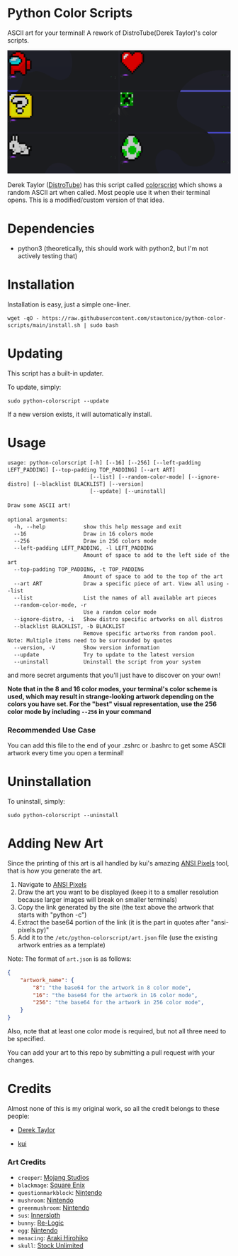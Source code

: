 # Python Color Scripts

ASCII art for your terminal! A rework of DistroTube(Derek Taylor)'s color scripts.

![Screenshot of some of the artworks](docs/screenshot.png)

Derek Taylor ([DistroTube](https://www.youtube.com/channel/UCVls1GmFKf6WlTraIb_IaJg)) has this script
called [colorscript](https://gitlab.com/dwt1/shell-color-scripts) which shows a random ASCII art when called. Most
people use it when their terminal opens. This is a modified/custom version of that idea.

# Dependencies

- python3 (theoretically, this should work with python2, but I'm not actively testing that)

# Installation

Installation is easy, just a simple one-liner.

```shell
wget -qO - https://raw.githubusercontent.com/stautonico/python-color-scripts/main/install.sh | sudo bash
```

# Updating

This script has a built-in updater.

To update, simply:

```shell
sudo python-colorscript --update
```

If a new version exists, it will automatically install.

# Usage

```shell
usage: python-colorscript [-h] [--16] [--256] [--left-padding LEFT_PADDING] [--top-padding TOP_PADDING] [--art ART]
                          [--list] [--random-color-mode] [--ignore-distro] [--blacklist BLACKLIST] [--version]
                          [--update] [--uninstall]

Draw some ASCII art!

optional arguments:
  -h, --help            show this help message and exit
  --16                  Draw in 16 colors mode
  --256                 Draw in 256 colors mode
  --left-padding LEFT_PADDING, -l LEFT_PADDING
                        Amount of space to add to the left side of the art
  --top-padding TOP_PADDING, -t TOP_PADDING
                        Amount of space to add to the top of the art
  --art ART             Draw a specific piece of art. View all using --list
  --list                List the names of all available art pieces
  --random-color-mode, -r
                        Use a random color mode
  --ignore-distro, -i   Show distro specific artworks on all distros
  --blacklist BLACKLIST, -b BLACKLIST
                        Remove specific artworks from random pool. Note: Multiple items need to be surrounded by quotes
  --version, -V         Show version information
  --update              Try to update to the latest version
  --uninstall           Uninstall the script from your system
```

and more secret arguments that you'll just have to discover on your own!

**Note that in the 8 and 16 color modes, your terminal's color scheme is used, which may result in strange-looking artwork
depending on the colors you have set. For the "best" visual representation, use the 256 color mode by including `--256`
in your command**

### Recommended Use Case

You can add this file to the end of your .zshrc or .bashrc to get some ASCII artwork every time you open a terminal!

# Uninstallation

To uninstall, simply:

```shell
sudo python-colorscript --uninstall
```

# Adding New Art

Since the printing of this art is all handled by kui's amazing [ANSI Pixels](https://kui.github.io/ansi_pixels) tool,
that is how you generate the art.

1. Navigate to [ANSI Pixels](https://kui.github.io/ansi_pixels)
2. Draw the art you want to be displayed (keep it to a smaller resolution because larger images will break on smaller
   terminals)
3. Copy the link generated by the site (the text above the artwork that starts with "python -c")
4. Extract the base64 portion of the link (it is the part in quotes after "ansi-pixels.py)"
5. Add it to the `/etc/python-colorscript/art.json` file (use the existing artwork entries as a template)

Note: The format of `art.json` is as follows:
```json
{
    "artwork_name": {
        "8": "the base64 for the artwork in 8 color mode",
        "16": "the base64 for the artwork in 16 color mode",
        "256": "the base64 for the artwork in 256 color mode",
    }
}
```
Also, note that at least one color mode is required, but not all three need to be specified.

You can add your art to this repo by submitting a pull request with your changes.

# Credits

Almost none of this is my original work, so all the credit belongs to these people:

* [Derek Taylor](https://gitlab.com/dwt1/shell-color-scripts)

* [kui](https://github.com/kui/ansi_pixels)

### Art Credits

* `creeper`: [Mojang Studios](https://www.minecraft.net/en-us)
* `blackmage`: [Square Enix](https://www.square-enix.com/)
* `questionmarkblock`: [Nintendo](https://www.nintendo.com/)
* `mushroom`: [Nintendo](https://www.nintendo.com/)
* `greenmushroom`: [Nintendo](https://www.nintendo.com/)
* `sus`: [Innersloth](https://innersloth.com/)
* `bunny`: [Re-Logic](https://re-logic.com/)
* `egg`: [Nintendo](https://www.nintendo.com/)
* `menacing`: [Araki Hirohiko](https://jojo.fandom.com/wiki/Hirohiko_Araki)
* `skull`: [Stock Unlimited](https://www.stockunlimited.com/vector-illustration/pixel-art-gaming-skull-head_2022273.html)
